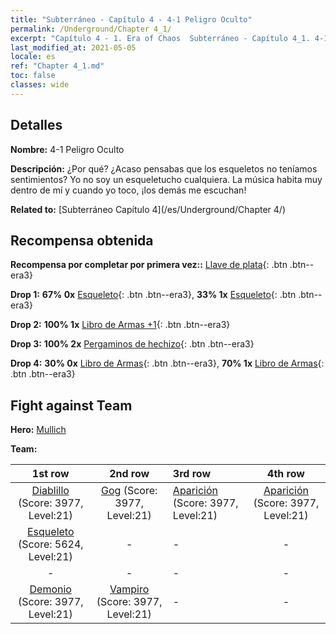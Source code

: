 ```yaml
---
title: "Subterráneo - Capítulo 4 - 4-1 Peligro Oculto"
permalink: /Underground/Chapter 4_1/
excerpt: "Capítulo 4 - 1. Era of Chaos  Subterráneo - Capítulo 4_1. 4-1 Peligro Oculto"
last_modified_at: 2021-05-05
locale: es
ref: "Chapter 4_1.md"
toc: false
classes: wide
---
```


## Detalles

 **Nombre:** 4-1 Peligro Oculto

 **Descripción:** ¿Por qué? ¿Acaso pensabas que los esqueletos no teníamos sentimientos? Yo no soy un esqueletucho cualquiera. La música habita muy dentro de mí y cuando yo toco, ¡los demás me escuchan!

 **Related to:** [Subterráneo Capítulo 4](/es/Underground/Chapter 4/)

## Recompensa obtenida

 **Recompensa por completar por primera vez::** [Llave de plata](/ItemsES/con_693/){: .btn .btn--era3}

 **Drop 1:** **67% 0x** [Esqueleto](/ItemsES/unt_208/){: .btn .btn--era3}, **33% 1x** [Esqueleto](/ItemsES/unt_208/){: .btn .btn--era3}

 **Drop 2:** **100% 1x** [Libro de Armas +1](/ItemsES/mat_25/){: .btn .btn--era3}

 **Drop 3:** **100% 2x** [Pergaminos de hechizo](/ItemsES/con_694/){: .btn .btn--era3}

 **Drop 4:** **30% 0x** [Libro de Armas](/ItemsES/mat_18/){: .btn .btn--era3}, **70% 1x** [Libro de Armas](/ItemsES/mat_18/){: .btn .btn--era3}


## Fight against Team
 **Hero:** [Mullich](/es/heroes/Mullich/)

 **Team:**


  | 1st row | 2nd row | 3rd row | 4th row |
  |:----:|:----:|:----|:----:|
  | [Diablillo](/es/units/Imp/) (Score: 3977, Level:21)  | [Gog](/es/units/Gog/) (Score: 3977, Level:21)  | [Aparición](/es/units/Wight/) (Score: 3977, Level:21)  | [Aparición](/es/units/Wight/) (Score: 3977, Level:21)  |
  | [Esqueleto](/es/units/Skeleton/) (Score: 5624, Level:21)  | - | - | - |
  | - | - | - | - |
  | [Demonio](/es/units/Demon/) (Score: 3977, Level:21)  | [Vampiro](/es/units/Vampire/) (Score: 3977, Level:21)  | - | - |


